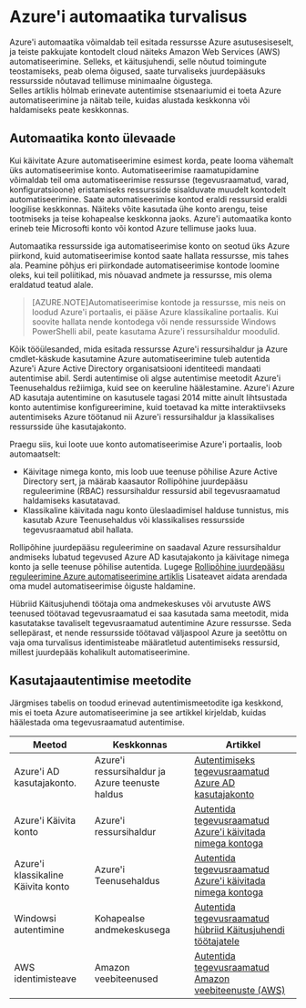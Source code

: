<properties
   pageTitle="Azure'i automaatika turvalisus | Microsoft Azure'i"
   description="Selles artiklis antakse ülevaade automatiseerimise turbe- ja saadaval eri autentimismeetodite automatiseerimise kontode Azure automatiseerimine."
   services="automation"
   documentationCenter=""
   authors="MGoedtel"
   manager="jwhit"
   editor="tysonn"
   keywords="automaatika turvalisus, turvalist automatiseerimine" />
<tags
   ms.service="automation"
   ms.devlang="na"
   ms.topic="get-started-article"
   ms.tgt_pltfrm="na"
   ms.workload="infrastructure-services"
   ms.date="07/29/2016"
   ms.author="magoedte" />

# <a name="azure-automation-security"></a>Azure'i automaatika turvalisus
Azure'i automaatika võimaldab teil esitada ressursse Azure asutusesiseselt, ja teiste pakkujate kontodelt cloud näiteks Amazon Web Services (AWS) automatiseerimine.  Selleks, et käitusjuhendi, selle nõutud toimingute teostamiseks, peab olema õigused, saate turvaliseks juurdepääsuks ressursside nõutavad tellimuse minimaalne õigustega.  
Selles artiklis hõlmab erinevate autentimise stsenaariumid ei toeta Azure automatiseerimine ja näitab teile, kuidas alustada keskkonna või haldamiseks peate keskkonnas.  

## <a name="automation-account-overview"></a>Automaatika konto ülevaade
Kui käivitate Azure automatiseerimine esimest korda, peate looma vähemalt üks automatiseerimise konto. Automatiseerimise raamatupidamine võimaldab teil oma automatiseerimise ressursse (tegevusraamatud, varad, konfiguratsioone) eristamiseks ressursside sisalduvate muudelt kontodelt automatiseerimine. Saate automatiseerimise kontod eraldi ressursid eraldi loogilise keskkonnas. Näiteks võite kasutada ühe konto arengu, teise tootmiseks ja teise kohapealse keskkonna jaoks.  Azure'i automaatika konto erineb teie Microsofti konto või kontod Azure tellimuse jaoks luua.

Automaatika ressursside iga automatiseerimise konto on seotud üks Azure piirkond, kuid automatiseerimise kontod saate hallata ressursse, mis tahes ala. Peamine põhjus eri piirkondade automatiseerimise kontode loomine oleks, kui teil poliitikad, mis nõuavad andmete ja ressursse, mis olema eraldatud teatud alale.

>[AZURE.NOTE]Automatiseerimise kontode ja ressursse, mis neis on loodud Azure'i portaalis, ei pääse Azure klassikaline portaalis. Kui soovite hallata nende kontodega või nende ressursside Windows PowerShelli abil, peate kasutama Azure'i ressursihaldur moodulid.

Kõik tööülesanded, mida esitada ressursse Azure'i ressursihaldur ja Azure cmdlet-käskude kasutamine Azure automatiseerimine tuleb autentida Azure'i Azure Active Directory organisatsiooni identiteedi mandaati autentimise abil.  Serdi autentimise oli algse autentimise meetodit Azure'i Teenusehaldus režiimiga, kuid see on keeruline häälestamine.  Azure'i Azure AD kasutaja autentimine on kasutusele tagasi 2014 mitte ainult lihtsustada konto autentimise konfigureerimine, kuid toetavad ka mitte interaktiivseks autentimiseks Azure töötanud nii Azure'i ressursihaldur ja klassikalises ressursside ühe kasutajakonto.   

Praegu siis, kui loote uue konto automatiseerimise Azure'i portaalis, loob automaatselt:

-  Käivitage nimega konto, mis loob uue teenuse põhilise Azure Active Directory sert, ja määrab kaasautor Rollipõhine juurdepääsu reguleerimine (RBAC) ressursihaldur ressursid abil tegevusraamatud haldamiseks kasutatavad.
-  Klassikaline käivitada nagu konto üleslaadimisel halduse tunnistus, mis kasutab Azure Teenusehaldus või klassikalises ressursside tegevusraamatud abil hallata.  

Rollipõhine juurdepääsu reguleerimine on saadaval Azure ressursihaldur andmiseks lubatud tegevused Azure AD kasutajakonto ja käivitage nimega konto ja selle teenuse põhilise autentida.  Lugege [Rollipõhine juurdepääsu reguleerimine Azure automatiseerimine artiklis](../automation/automation-role-based-access-control.md) Lisateavet aidata arendada oma mudel automatiseerimise õiguste haldamine.  

Hübriid Käitusjuhendi töötaja oma andmekeskuses või arvutuste AWS teenused töötavad tegevusraamatud ei saa kasutada sama meetodit, mida kasutatakse tavaliselt tegevusraamatud autentimine Azure ressursse.  Seda sellepärast, et nende ressursside töötavad väljaspool Azure ja seetõttu on vaja oma turvalisus identimisteabe määratletud autentimiseks ressursid, millest juurdepääs kohalikult automatiseerimine.  

## <a name="authentication-methods"></a>Kasutajaautentimise meetodite

Järgmises tabelis on toodud erinevad autentimismeetodite iga keskkond, mis ei toeta Azure automatiseerimine ja see artikkel kirjeldab, kuidas häälestada oma tegevusraamatud autentimise.

Meetod  |  Keskkonnas  | Artikkel
----------|----------|----------
Azure'i AD kasutajakonto. | Azure'i ressursihaldur ja Azure teenuste haldus | [Autentimiseks tegevusraamatud Azure AD kasutajakonto](../automation/automation-sec-configure-aduser-account.md)
Azure'i Käivita konto | Azure'i ressursihaldur | [Autentida tegevusraamatud Azure'i käivitada nimega kontoga](../automation/automation-sec-configure-azure-runas-account.md)
Azure'i klassikaline Käivita konto | Azure'i Teenusehaldus | [Autentida tegevusraamatud Azure'i käivitada nimega kontoga](../automation/automation-sec-configure-azure-runas-account.md)
Windowsi autentimine | Kohapealse andmekeskusega | [Autentida tegevusraamatud hübriid Käitusjuhendi töötajatele](../automation/automation-hybrid-runbook-worker.md)
AWS identimisteave | Amazon veebiteenused | [Autentida tegevusraamatud Amazon veebiteenuste (AWS)](../automation/automation-sec-configure-aws-account.md)



